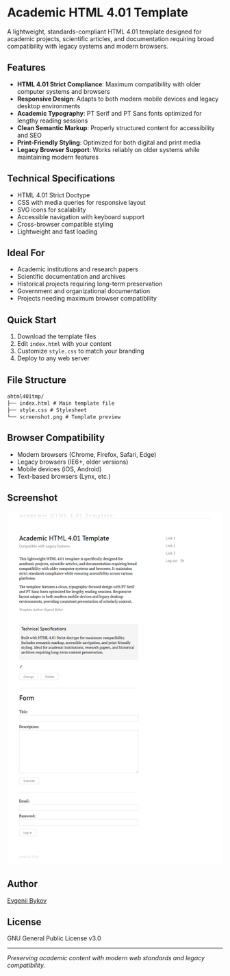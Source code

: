 # Academic HTML 4.01 Template

A lightweight, standards-compliant HTML 4.01 template designed for academic projects, scientific articles, and documentation requiring broad compatibility with legacy systems and modern browsers.

## Features

* **HTML 4.01 Strict Compliance**: Maximum compatibility with older computer systems and browsers
* **Responsive Design**: Adapts to both modern mobile devices and legacy desktop environments
* **Academic Typography**: PT Serif and PT Sans fonts optimized for lengthy reading sessions
* **Clean Semantic Markup**: Properly structured content for accessibility and SEO
* **Print-Friendly Styling**: Optimized for both digital and print media
* **Legacy Browser Support**: Works reliably on older systems while maintaining modern features

## Technical Specifications

- HTML 4.01 Strict Doctype
- CSS with media queries for responsive layout
- SVG icons for scalability
- Accessible navigation with keyboard support
- Cross-browser compatible styling
- Lightweight and fast loading

## Ideal For

- Academic institutions and research papers
- Scientific documentation and archives
- Historical projects requiring long-term preservation
- Government and organizational documentation
- Projects needing maximum browser compatibility

## Quick Start

1. Download the template files
2. Edit `index.html` with your content
3. Customize `style.css` to match your branding
4. Deploy to any web server

## File Structure

```
ahtml401tmp/
├── index.html # Main template file
├── style.css # Stylesheet
└── screenshot.png # Template preview
```

## Browser Compatibility

* Modern browsers (Chrome, Firefox, Safari, Edge)
* Legacy browsers (IE6+, older versions)
* Mobile devices (iOS, Android)
* Text-based browsers (Lynx, etc.)

## Screenshot

![Screenshot](screenshot.png)

## Author

[Evgenii Bykov](https://github.com/evbkv)

## License

GNU General Public License v3.0

---

*Preserving academic content with modern web standards and legacy compatibility.*
